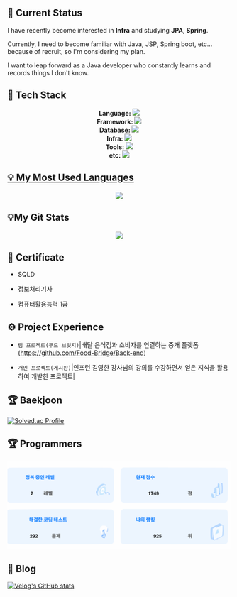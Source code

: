 ## 👋 Current Status

I have recently become interested in **Infra** and studying **JPA, Spring**.

Currently, I need to become familiar with Java, JSP, Spring boot, etc... because of recruit, so I'm considering my plan.

I want to leap forward as a Java developer who constantly learns and records things I don't know.

## 💪 Tech Stack
<p align="center">
  <b>Language: </b>
  <a href="https://skillicons.dev">
    <img src="https://skillicons.dev/icons?i=java,python,c" />
  </a>
  </br>
  <b>Framework: </b>
  <a href="https://skillicons.dev">
    <img src="https://skillicons.dev/icons?i=spring,django,flask" />
  </a>
  </br>
  <b>Database: </b>
  <a href="https://skillicons.dev">
    <img src="https://skillicons.dev/icons?i=mysql,postgres,sqlite,redis" />
  </a>
  </br>
  <b>Infra: </b>
  <a href="https://skillicons.dev">
    <img src="https://skillicons.dev/icons?i=aws,linux,docker" />
  </a>
  </br>
  <b>Tools: </b>
  <a href="https://skillicons.dev">
    <img src="https://skillicons.dev/icons?i=github,idea,discord,notion,postman,vscode,git" />
  </a>
  </br>
  <b>etc: </b>
  <a href="https://skillicons.dev">
    <img src="https://skillicons.dev/icons?i=arduino,figma,pycharm" />
</p>

## 💡 My Most Used Languages

<p align="center">
  <a href="https://github.com/dnwls16071">
    <img align="center" src="https://github-readme-stats.vercel.app/api/top-langs/?username=dnwls16071&layout=compact&show_icons=$true&show_owner=true&hide_title=true&theme=nord&hide=html" />
  </a>
</p>

## 💡My Git Stats

<p align="center">
  <a href="https://github.com/dnwls16071">
    <img align="center" src="https://github-readme-stats.vercel.app/api?username=dnwls16071&&show_icons=true&include_all_commits=false&theme=nord"/>
  </a>
</p>

## 🥇 Certificate

- SQLD
  
- 정보처리기사

- 컴퓨터활용능력 1급

## ⚙ Project Experience

- `팀 프로젝트(푸드 브릿지)`|배달 음식점과 소비자를 연결하는 중개 플랫폼(https://github.com/Food-Bridge/Back-end)

- `개인 프로젝트(게시판)`|인프런 김영한 강사님의 강의를 수강하면서 얻은 지식을 활용하여 개발한 프로젝트|

## 🏆 Baekjoon

[![Solved.ac Profile](http://mazassumnida.wtf/api/v2/generate_badge?boj=dnwls16071)](https://solved.ac/dnwls16071/)

## 🏆 Programmers

![Programmers Badge](https://raw.githubusercontent.com/dnwls16071/Github_Programmers_Rank/main/result/result.svg?cache_buster=TIMESTAMP)

## 📩 Blog
[![Velog's GitHub stats](https://velog-readme-stats.vercel.app/api?name=dnwls4659&color=dark)](https://velog.io/@dnwls4659/posts)
